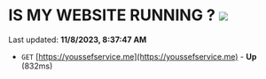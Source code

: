 # IS MY WEBSITE RUNNING ? [![](https://img.shields.io/static/v1?label=Sponsor&message=%E2%9D%A4&logo=GitHub&color=%23fe8e86)](https://github.com/sponsors/<username>)

Last updated: **11/8/2023, 8:37:47 AM**

- `GET` [https://youssefservice.me](https://youssefservice.me) - **Up** (832ms)
